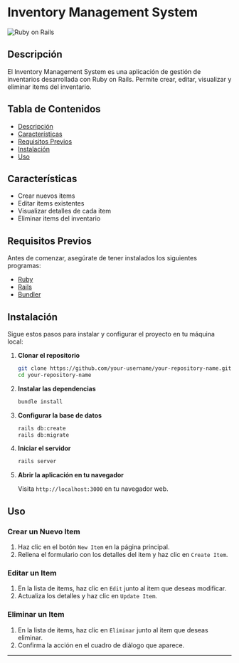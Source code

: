 # Inventory Management System

![Ruby on Rails](https://img.shields.io/badge/Ruby%20on%20Rails-5.2.4.4-red)

## Descripción

El Inventory Management System es una aplicación de gestión de inventarios desarrollada con Ruby on Rails. Permite crear, editar, visualizar y eliminar items del inventario.

## Tabla de Contenidos

- [Descripción](#descripción)
- [Características](#características)
- [Requisitos Previos](#requisitos-previos)
- [Instalación](#instalación)
- [Uso](#uso)

## Características

- Crear nuevos items
- Editar items existentes
- Visualizar detalles de cada item
- Eliminar items del inventario

## Requisitos Previos

Antes de comenzar, asegúrate de tener instalados los siguientes programas:

- [Ruby](https://www.ruby-lang.org/en/documentation/installation/)
- [Rails](https://guides.rubyonrails.org/v5.0/getting_started.html#installing-rails)
- [Bundler](https://bundler.io/)

## Instalación

Sigue estos pasos para instalar y configurar el proyecto en tu máquina local:

1. **Clonar el repositorio**

    ```bash
    git clone https://github.com/your-username/your-repository-name.git
    cd your-repository-name
    ```

2. **Instalar las dependencias**

    ```bash
    bundle install
    ```

3. **Configurar la base de datos**

    ```bash
    rails db:create
    rails db:migrate
    ```

4. **Iniciar el servidor**

    ```bash
    rails server
    ```

5. **Abrir la aplicación en tu navegador**

    Visita `http://localhost:3000` en tu navegador web.

## Uso

### Crear un Nuevo Item

1. Haz clic en el botón `New Item` en la página principal.
2. Rellena el formulario con los detalles del item y haz clic en `Create Item`.

### Editar un Item

1. En la lista de items, haz clic en `Edit` junto al item que deseas modificar.
2. Actualiza los detalles y haz clic en `Update Item`.

### Eliminar un Item

1. En la lista de items, haz clic en `Eliminar` junto al item que deseas eliminar.
2. Confirma la acción en el cuadro de diálogo que aparece.

---


